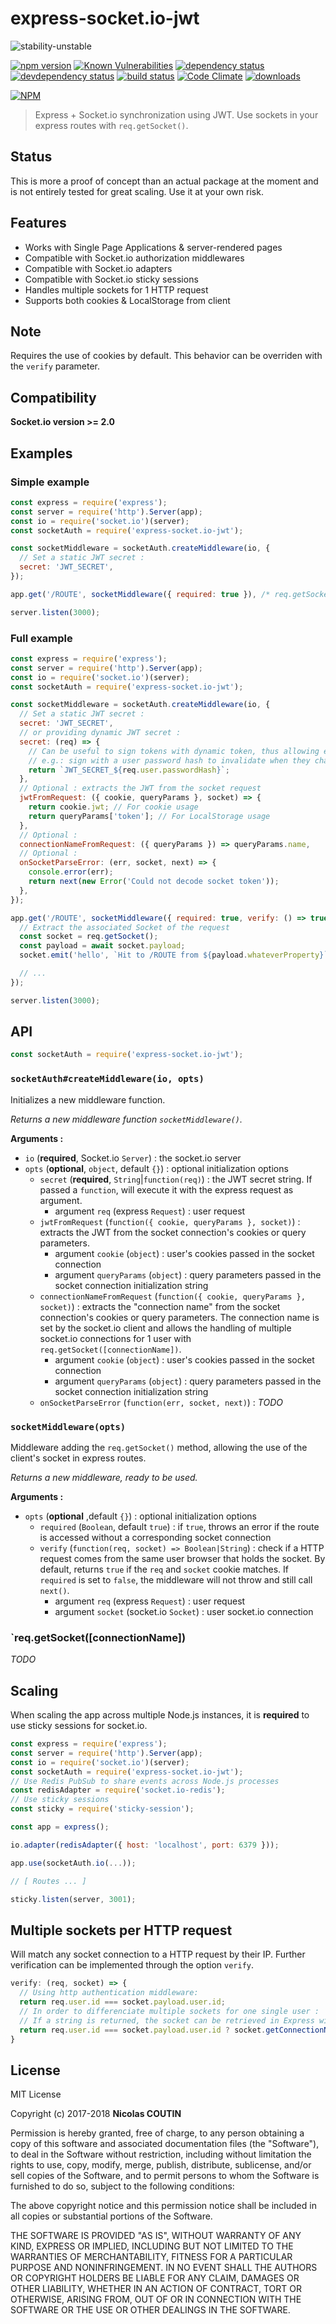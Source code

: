 # express-socket.io-jwt

![stability-unstable](https://img.shields.io/badge/stability-unstable-yellow.svg)

[![npm version][version-badge]][version-url]
[![Known Vulnerabilities][vulnerabilities-badge]][vulnerabilities-url]
[![dependency status][dependency-badge]][dependency-url]
[![devdependency status][devdependency-badge]][devdependency-url]
[![build status][build-badge]][build-url]
[![Code Climate][maintainability-badge]][maintainability-url]
[![downloads][downloads-badge]][downloads-url]

[![NPM][npm-stats-badge]][npm-stats-url]

> Express + Socket.io synchronization using JWT. Use sockets in your express routes with `req.getSocket()`.

## Status

This is more a proof of concept than an actual package at the moment and is not entirely tested for great scaling.
Use it at your own risk.

## Features

* Works with Single Page Applications & server-rendered pages
* Compatible with Socket.io authorization middlewares
* Compatible with Socket.io adapters
* Compatible with Socket.io sticky sessions
* Handles multiple sockets for 1 HTTP request
* Supports both cookies & LocalStorage from client

## Note

Requires the use of cookies by default. This behavior can be overriden with the `verify` parameter.

## Compatibility

**Socket.io version >= 2.0**

## Examples

### Simple example

```javascript
const express = require('express');
const server = require('http').Server(app);
const io = require('socket.io')(server);
const socketAuth = require('express-socket.io-jwt');

const socketMiddleware = socketAuth.createMiddleware(io, {
  // Set a static JWT secret :
  secret: 'JWT_SECRET',
});

app.get('/ROUTE', socketMiddleware({ required: true }), /* req.getSocket() ... */);

server.listen(3000);
```

### Full example

```javascript
const express = require('express');
const server = require('http').Server(app);
const io = require('socket.io')(server);
const socketAuth = require('express-socket.io-jwt');

const socketMiddleware = socketAuth.createMiddleware(io, {
  // Set a static JWT secret :
  secret: 'JWT_SECRET',
  // or providing dynamic JWT secret :
  secret: (req) => {
    // Can be useful to sign tokens with dynamic token, thus allowing easy invalidation.
    // e.g.: sign with a user password hash to invalidate when they change their password
    return `JWT_SECRET_${req.user.passwordHash}`;
  },
  // Optional : extracts the JWT from the socket request
  jwtFromRequest: ({ cookie, queryParams }, socket) => {
    return cookie.jwt; // For cookie usage
    return queryParams['token']; // For LocalStorage usage
  },
  // Optional :
  connectionNameFromRequest: ({ queryParams }) => queryParams.name,
  // Optional :
  onSocketParseError: (err, socket, next) => {
    console.error(err);
    return next(new Error('Could not decode socket token'));
  },
});

app.get('/ROUTE', socketMiddleware({ required: true, verify: () => true }), async (req, res, next) => {
  // Extract the associated Socket of the request
  const socket = req.getSocket();
  const payload = await socket.payload;
  socket.emit('hello', `Hit to /ROUTE from ${payload.whateverProperty}`);

  // ...
});

server.listen(3000);
```

## API

```javascript
const socketAuth = require('express-socket.io-jwt');
```

### `socketAuth#createMiddleware(io, opts)`

Initializes a new middleware function.

*Returns a new middleware function `socketMiddleware()`.*

**Arguments :**

* `io` (**required**, Socket.io `Server`) : the socket.io server
* `opts` (**optional**, `object`, default `{}`) : optional initialization options
  * `secret` (**required**, `String`|`function(req)`) : the JWT secret string. If passed a `function`, will execute it with the express request as argument.
    * argument `req` (express `Request`) : user request
  * `jwtFromRequest` (`function({ cookie, queryParams }, socket)`) : extracts the JWT from the socket connection's cookies or query parameters.
    * argument `cookie` (`object`) : user's cookies passed in the socket connection
    * argument `queryParams` (`object`) : query parameters passed in the socket connection initialization string
  * `connectionNameFromRequest` (`function({ cookie, queryParams }, socket)`) : extracts the "connection name" from the socket connection's cookies or query parameters. The connection name is set by the socket.io client and allows the handling of multiple socket.io connections for 1 user with `req.getSocket([connectionName])`.
    * argument `cookie` (`object`) : user's cookies passed in the socket connection
    * argument `queryParams` (`object`) : query parameters passed in the socket connection initialization string
  * `onSocketParseError` (`function(err, socket, next)`) : *TODO*

### `socketMiddleware(opts)`

Middleware adding the `req.getSocket()` method, allowing the use of the client's socket in express routes.

*Returns a new middleware, ready to be used.*

**Arguments :**

* `opts` (**optional** ,default `{}`) : optional initialization options
  * `required` (`Boolean`, default `true`) : if `true`, throws an error if the route is accessed without a corresponding socket connection
  * `verify` (`function(req, socket) => Boolean|String`) : check if a HTTP request comes from the same user browser that holds the socket. By default, returns `true` if the `req` and `socket` cookie matches. If `required` is set to `false`, the middleware will not throw and still call `next()`.
    * argument `req` (express `Request`) : user request
    * argument `socket` (socket.io `Socket`) : user socket.io connection

### `req.getSocket([connectionName])

*TODO*

## Scaling

When scaling the app across multiple Node.js instances, it is **required** to use sticky sessions for socket.io.

```javascript
const express = require('express');
const server = require('http').Server(app);
const io = require('socket.io')(server);
const socketAuth = require('express-socket.io-jwt');
// Use Redis PubSub to share events across Node.js processes
const redisAdapter = require('socket.io-redis');
// Use sticky sessions
const sticky = require('sticky-session');

const app = express();

io.adapter(redisAdapter({ host: 'localhost', port: 6379 }));

app.use(socketAuth.io(...));

// [ Routes ... ]

sticky.listen(server, 3001);
```

## Multiple sockets per HTTP request

Will match any socket connection to a HTTP request by their IP.
Further verification can be implemented through the option `verify`.

```javascript
verify: (req, socket) => {
  // Using http authentication middleware:
  return req.user.id === socket.payload.user.id;
  // In order to differenciate multiple sockets for one single user :
  // If a string is returned, the socket can be retrieved in Express with req.getSocket('RETURNED STRING')
  return req.user.id === socket.payload.user.id ? socket.getConnectionName() : false;
}
```

## License

MIT License

Copyright (c) 2017-2018 **Nicolas COUTIN**

Permission is hereby granted, free of charge, to any person obtaining a copy
of this software and associated documentation files (the "Software"), to deal
in the Software without restriction, including without limitation the rights
to use, copy, modify, merge, publish, distribute, sublicense, and/or sell
copies of the Software, and to permit persons to whom the Software is
furnished to do so, subject to the following conditions:

The above copyright notice and this permission notice shall be included in all
copies or substantial portions of the Software.

THE SOFTWARE IS PROVIDED "AS IS", WITHOUT WARRANTY OF ANY KIND, EXPRESS OR
IMPLIED, INCLUDING BUT NOT LIMITED TO THE WARRANTIES OF MERCHANTABILITY,
FITNESS FOR A PARTICULAR PURPOSE AND NONINFRINGEMENT. IN NO EVENT SHALL THE
AUTHORS OR COPYRIGHT HOLDERS BE LIABLE FOR ANY CLAIM, DAMAGES OR OTHER
LIABILITY, WHETHER IN AN ACTION OF CONTRACT, TORT OR OTHERWISE, ARISING FROM,
OUT OF OR IN CONNECTION WITH THE SOFTWARE OR THE USE OR OTHER DEALINGS IN THE
SOFTWARE.

[version-badge]: https://img.shields.io/npm/v/express-socket.io-jwt.svg
[version-url]: https://www.npmjs.com/package/express-socket.io-jwt
[vulnerabilities-badge]: https://snyk.io/test/npm/express-socket.io-jwt/badge.svg
[vulnerabilities-url]: https://snyk.io/test/npm/express-socket.io-jwt
[dependency-badge]: https://david-dm.org/ilshidur/express-socket.io-jwt.svg
[dependency-url]: https://david-dm.org/ilshidur/express-socket.io-jwt
[devdependency-badge]: https://david-dm.org/ilshidur/express-socket.io-jwt/dev-status.svg
[devdependency-url]: https://david-dm.org/ilshidur/express-socket.io-jwt#info=devDependencies
[build-badge]: https://travis-ci.org/Ilshidur/express-socket.io-jwt.svg
[build-url]: https://travis-ci.org/Ilshidur/express-socket.io-jwt
[maintainability-badge]: https://api.codeclimate.com/v1/badges/1a591845db8b23c4cd06/maintainability
[maintainability-url]: https://codeclimate.com/github/Ilshidur/express-socket.io-jwt/maintainability
[downloads-badge]: https://img.shields.io/npm/dt/express-socket.io-jwt.svg
[downloads-url]: https://www.npmjs.com/package/express-socket.io-jwt
[npm-stats-badge]: https://nodei.co/npm/express-socket.io-jwt.png?downloads=true&downloadRank=true
[npm-stats-url]: https://nodei.co/npm/express-socket.io-jwt
